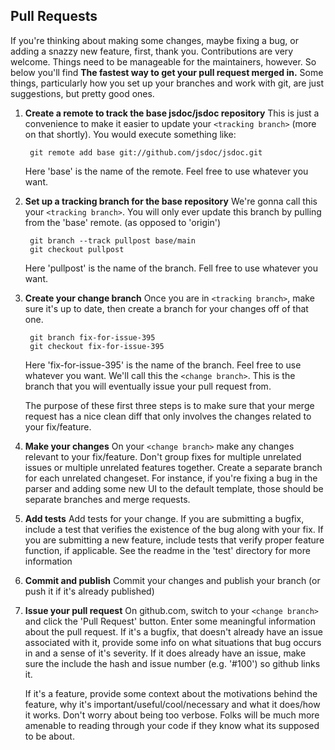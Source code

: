 ## Pull Requests

If you're thinking about making some changes, maybe fixing a bug, or adding a
snazzy new feature, first, thank you. Contributions are very welcome. Things
need to be manageable for the maintainers, however. So below you'll find **The
fastest way to get your pull request merged in.** Some things, particularly how
you set up your branches and work with git, are just suggestions, but pretty good
ones.

1.  **Create a remote to track the base jsdoc/jsdoc repository**
    This is just a convenience to make it easier to update your `<tracking branch>`
    (more on that shortly). You would execute something like:

         git remote add base git://github.com/jsdoc/jsdoc.git

    Here 'base' is the name of the remote. Feel free to use whatever you want.

2.  **Set up a tracking branch for the base repository**
    We're gonna call this your `<tracking branch>`. You will only ever update
    this branch by pulling from the 'base' remote. (as opposed to 'origin')

         git branch --track pullpost base/main
         git checkout pullpost

    Here 'pullpost' is the name of the branch. Fell free to use whatever you want.

3.  **Create your change branch**
    Once you are in `<tracking branch>`, make sure it's up to date, then create
    a branch for your changes off of that one.

         git branch fix-for-issue-395
         git checkout fix-for-issue-395

    Here 'fix-for-issue-395' is the name of the branch. Feel free to use whatever
    you want. We'll call this the `<change branch>`. This is the branch that
    you will eventually issue your pull request from.

    The purpose of these first three steps is to make sure that your merge request
    has a nice clean diff that only involves the changes related to your fix/feature.

4.  **Make your changes**
    On your `<change branch>` make any changes relevant to your fix/feature. Don't
    group fixes for multiple unrelated issues or multiple unrelated features together.
    Create a separate branch for each unrelated changeset. For instance, if you're
    fixing a bug in the parser and adding some new UI to the default template, those
    should be separate branches and merge requests.

5.  **Add tests**
    Add tests for your change. If you are submitting a bugfix, include a test that
    verifies the existence of the bug along with your fix. If you are submitting
    a new feature, include tests that verify proper feature function, if applicable.
    See the readme in the 'test' directory for more information

6.  **Commit and publish**
    Commit your changes and publish your branch (or push it if it's already published)

7.  **Issue your pull request**
    On github.com, switch to your `<change branch>` and click the 'Pull Request'
    button. Enter some meaningful information about the pull request. If it's a bugfix,
    that doesn't already have an issue associated with it, provide some info on what
    situations that bug occurs in and a sense of it's severity. If it does already have
    an issue, make sure the include the hash and issue number (e.g. '#100') so github
    links it.

    If it's a feature, provide some context about the motivations behind the feature,
    why it's important/useful/cool/necessary and what it does/how it works. Don't
    worry about being too verbose. Folks will be much more amenable to reading through
    your code if they know what its supposed to be about.

